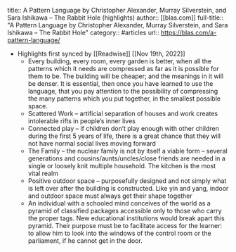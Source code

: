title:: A Pattern Language by Christopher Alexander, Murray Silverstein, and Sara Ishikawa – The Rabbit Hole (highlights)
author:: [[blas.com]]
full-title:: "A Pattern Language by Christopher Alexander, Murray Silverstein, and Sara Ishikawa – The Rabbit Hole"
category:: #articles
url:: https://blas.com/a-pattern-language/

- Highlights first synced by [[Readwise]] [[Nov 19th, 2022]]
	- Every building, every room, every garden is better, when all the patterns which it needs are compressed as far as it is possible for them to be. The building will be cheaper; and the meanings in it will be denser. It is essential, then once you have learned to use the language, that you pay attention to the possibility of compressing the many patterns which you put together, in the smallest possible space.
	- Scattered Work – artificial separation of houses and work creates intolerable rifts in people’s inner lives
	- Connected play – if children don’t play enough with other children during the first 5 years of life, there is a great chance that they will not have normal social lives moving forward
	- The Family – the nuclear family is not by itself a viable form – several generations and cousins/aunts/uncles/close friends are needed in a single or loosely knit multiple household. The kitchen is the most vital realm
	- Positive outdoor space – purposefully designed and not simply what is left over after the building is constructed. Like yin and yang, indoor and outdoor space must always get their shape together
	- An individual with a schooled mind conceives of the world as a pyramid of classified packages accessible only to those who carry the proper tags. New educational institutions would break apart this pyramid. Their purpose must be to facilitate access for the learner: to allow him to look into the windows of the control room or the parliament, if he cannot get in the door.